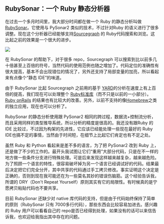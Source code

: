 

## RubySonar：一个 Ruby 静态分析器

在过去一个多月时间里，我大部分时间都在做一个 Ruby 的静态分析叫做[RubySonar](https://github.com/yinwang0/rubysonar)。它使用与 PySonar2 类似的技术，不过针对Ruby 的语义进行了很多调整。现在这个分析器已经能够支持[Sourcegraph](https://sourcegraph.com/github.com/rails/rails) 的 Ruby代码搜索和浏览。这比起之前的效果是一个很大的进步。

[ ![](http://www.yinwang.org/images/rubysonar1.gif) ](https://sourcegraph.com/github.com/jekyll/jekyll/symbols/ruby/gem/Jekyll/Command/$classmethods/globs)

在 RubySonar 的帮助下，对于很多 repo，Sourcegraph 可以搜索到比以前多几十倍甚至上百倍的符号，当然代码的使用范例也随之增加了。代码定位的准确性有很大提高，基本不会出现错位的情况了，另外还支持了局部变量的加亮，所以看起来有点像个“静态 IDE”的味道。

由于 RubySonar 比起 Sourcegraph 之前用的基于 [YARD](http://yardoc.org)的分析在速度上有上百倍的提高，我们现在可以处理整个 [Ruby标准库](https://sourcegraph.com/github.com/ruby/ruby)（而不只是以前的一小部分）。[Ruby onRails](https://sourcegraph.com/github.com/rails/rails) 的结果也有比较大的改善。另外，以前不支持的像[Homebrew](https://sourcegraph.com/github.com/Homebrew/homebrew)之类的独立应用，现在也可以分析了。

RubySonar 的静态分析使用跟 PySonar2 相同的跨过程，数据流+控制流分析，而且采用同样的类型推导系统，所以分析的精度是很高的。我还没有跟Ruby 的 IDE 比较过，不过因为构架的先进性，它应该已经能处理一些现在最好的 Ruby IDE也搞不定的事情，当然由于时间短，在细节上比起它们肯定也有不足之处。

虽然 Ruby 和 Python 看起来是差不多的语言，为了把 PySonar2 改到 Ruby 上，还是做了不少的工作的。最开头我试图让它们“重用”大部分代码，只是在不一样的地方做一些条件分支进行特殊处理。可是后来发现这样越来越复杂，越来越危险。为了照顾一个语言的特性，很容易破坏掉为另一个语言已经调试好的代码。结果最后决定把它们完全分开，其中共享的代码通过手工拷贝修改。事实证明这个决定是正确的，否则到现在我可能还在为一些莫名其妙的错误伤脑筋。这个经验告诉我，所谓的 DRY（Don't Repeat Yourself）原则其实有它的局限性。有时候真的是宁愿拷贝粘贴代码也不要共享。

目前 RubySonar 还缺少对 native 库代码的支持，但是由于代码始终保持了简单的原则（RubySonar 只有 7000多行代码），那些东西会比较容易加进去。感兴趣的 Ruby 用户可以看看自己的 repo是否已经得到处理，如果没有的话可以来信告诉我，也欢迎给我指出其中存在的问题。


